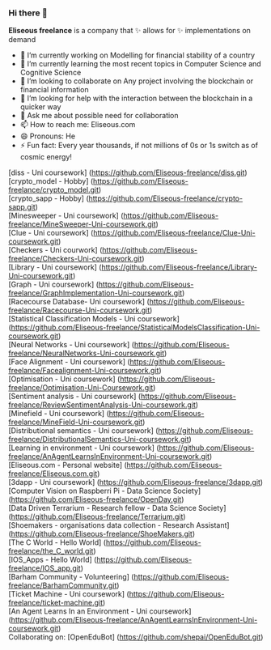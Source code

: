 ### Hi there 👋


**Eliseous freelance** is a company that ✨ allows for ✨ implementations on demand

- 🔭 I’m currently working on Modelling for financial stability of a country
- 🌱 I’m currently learning the most recent topics in Computer Science and Cognitive Science
- 👯 I’m looking to collaborate on Any project involving the blockchain or financial information
- 🤔 I’m looking for help with the interaction between the blockchain in a quicker way
- 💬 Ask me about possible need for collaboration
- 📫 How to reach me: Eliseous.com
- 😄 Pronouns: He
- ⚡ Fun fact: Every year thousands, if not millions of 0s or 1s switch as of cosmic energy!

[diss - Uni coursework] (https://github.com/Eliseous-freelance/diss.git)
<br>
[crypto_model - Hobby] (https://github.com/Eliseous-freelance/crypto_model.git)
<br>
[crypto_sapp - Hobby] (https://github.com/Eliseous-freelance/crypto-sapp.git)
<br>
[Minesweeper - Uni coursework] (https://github.com/Eliseous-freelance/MineSweeper-Uni-coursework.git)
<br>
[Clue - Uni coursework] (https://github.com/Eliseous-freelance/Clue-Uni-coursework.git)
<br>
[Checkers - Uni courwork] (https://github.com/Eliseous-freelance/Checkers-Uni-coursework.git)
<br>
[Library - Uni coursework] (https://github.com/Eliseous-freelance/Library-Uni-coursework.git)
<br>
[Graph - Uni coursework] (https://github.com/Eliseous-freelance/GraphImplementation-Uni-coursework.git)
<br>
[Racecourse Database- Uni coursework] (https://github.com/Eliseous-freelance/Racecourse-Uni-coursework.git)
<br>
[Statistical Classification Models - Uni coursework] (https://github.com/Eliseous-freelance/StatisticalModelsClassification-Uni-coursework.git)
<br>
[Neural Networks - Uni coursework] (https://github.com/Eliseous-freelance/NeuralNetworks-Uni-coursework.git)
<br>
[Face Alignment - Uni coursework] (https://github.com/Eliseous-freelance/Facealignment-Uni-coursework.git)
<br>
[Optimisation - Uni coursework] (https://github.com/Eliseous-freelance/Optimisation-Uni-Coursework.git)
<br>
[Sentiment analysis - Uni coursework] (https://github.com/Eliseous-freelance/ReviewSentimentAnalysis-Uni-coursework.git)
<br>
[Minefield - Uni coursework] (https://github.com/Eliseous-freelance/MineField-Uni-coursework.git)
<br>
[Distributional semantics - Uni coursework] (https://github.com/Eliseous-freelance/DistributionalSemantics-Uni-coursework.git)
<br>
[Learning in environment - Uni coursework] (https://github.com/Eliseous-freelance/AnAgentLearnsInEnvironment-Uni-coursework.git)
<br>
[Eliseous.com - Personal website] (https://github.com/Eliseous-freelance/Eliseous.com.git)
<br>
[3dapp - Uni coursework] (https://github.com/Eliseous-freelance/3dapp.git)
<br>
[Computer Vision on Raspberri Pi - Data Science Society] (https://github.com/Eliseous-freelance/OpenDay.git)
<br>
[Data Driven Terrarium - Research fellow - Data Science Society] (https://github.com/Eliseous-freelance/Terrarium.git)
<br>
[Shoemakers - organisations data collection - Research Assistant] (https://github.com/Eliseous-freelance/ShoeMakers.git)
<br>
[The C World - Hello World] (https://github.com/Eliseous-freelance/the_C_world.git)
<br>
[IOS_Apps - Hello World] (https://github.com/Eliseous-freelance/IOS_app.git)
<br>
[Barham Community - Volunteering] (https://github.com/Eliseous-freelance/BarhamCommunity.git)
<br>
[Ticket Machine - Uni coursework] (https://github.com/Eliseous-freelance/ticket-machine.git)
<br>
[An Agent Learns In an Environment - Uni coursework] (https://github.com/Eliseous-freelance/AnAgentLearnsInEnvironment-Uni-coursework.git)
<br>
Collaborating on: [OpenEduBot] (https://github.com/shepai/OpenEduBot.git)
